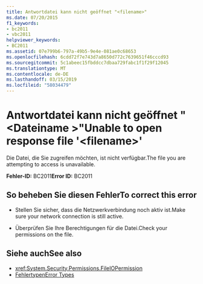 ```yaml
---
title: Antwortdatei kann nicht geöffnet "<filename>"
ms.date: 07/20/2015
f1_keywords:
- bc2011
- vbc2011
helpviewer_keywords:
- BC2011
ms.assetid: 07e799b6-797a-49b5-9e4e-081ae0c68653
ms.openlocfilehash: 6cdd72f7e743d7a8650d772c7639651f46cccd93
ms.sourcegitcommit: 5c1abeec15fbddcc7dbaa729fabc1f1f29f12045
ms.translationtype: MT
ms.contentlocale: de-DE
ms.lasthandoff: 03/15/2019
ms.locfileid: "58034479"
---
```

# <a name="unable-to-open-response-file-filename"></a><span data-ttu-id="9b864-102">Antwortdatei kann nicht geöffnet "\<Dateiname >"</span><span class="sxs-lookup"><span data-stu-id="9b864-102">Unable to open response file '\<filename>'</span></span>
<span data-ttu-id="9b864-103">Die Datei, die Sie zugreifen möchten, ist nicht verfügbar.</span><span class="sxs-lookup"><span data-stu-id="9b864-103">The file you are attempting to access is unavailable.</span></span>  
  
 <span data-ttu-id="9b864-104">**Fehler-ID:** BC2011</span><span class="sxs-lookup"><span data-stu-id="9b864-104">**Error ID:** BC2011</span></span>  
  
## <a name="to-correct-this-error"></a><span data-ttu-id="9b864-105">So beheben Sie diesen Fehler</span><span class="sxs-lookup"><span data-stu-id="9b864-105">To correct this error</span></span>  
  
-   <span data-ttu-id="9b864-106">Stellen Sie sicher, dass die Netzwerkverbindung noch aktiv ist.</span><span class="sxs-lookup"><span data-stu-id="9b864-106">Make sure your network connection is still active.</span></span>  
  
-   <span data-ttu-id="9b864-107">Überprüfen Sie Ihre Berechtigungen für die Datei.</span><span class="sxs-lookup"><span data-stu-id="9b864-107">Check your permissions on the file.</span></span>  
  
## <a name="see-also"></a><span data-ttu-id="9b864-108">Siehe auch</span><span class="sxs-lookup"><span data-stu-id="9b864-108">See also</span></span>

- <xref:System.Security.Permissions.FileIOPermission>
- [<span data-ttu-id="9b864-109">Fehlertypen</span><span class="sxs-lookup"><span data-stu-id="9b864-109">Error Types</span></span>](../../visual-basic/programming-guide/language-features/error-types.md)
